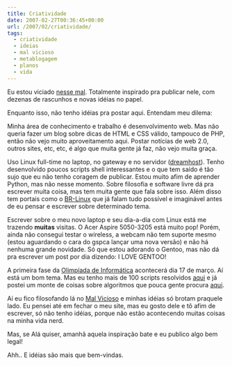 ```yaml
---
title: Criatividade
date: 2007-02-27T00:36:45+00:00
url: /2007/02/criatividade/
tags:
  - criatividade
  - ideias
  - mal vicioso
  - metablogagem
  - planos
  - vida
---
```


Eu estou viciado [nesse mal][1]. Totalmente inspirado pra publicar nele, com dezenas de rascunhos e novas idéias no papel.

Enquanto isso, não tenho idéias pra postar aqui. Entendam meu dilema:

Minha área de conhecimento e trabalho é desenvolvimento web. Mas não queria fazer um blog sobre dicas de HTML e CSS válido, tampouco de PHP, então não vejo muito aproveitamento aqui. Postar notícias de web 2.0, outros sites, etc, etc, é algo que muita gente já faz, não vejo muita graça.

Uso Linux full-time no laptop, no gateway e no servidor ([dreamhost][2]). Tenho desenvolvido poucos scripts shell interessantes e o que tem saído é tão sujo que eu não tenho coragem de publicar. Estou muito afim de aprender Python, mas não nesse momento. Sobre filosofia e software livre dá pra escrever muita coisa, mas tem muita gente que fala sobre isso. Além disso tem portais como o [BR-Linux][3] que já falam tudo possível e imaginável antes de eu pensar e escrever sobre determinado tema.

Escrever sobre o meu novo laptop e seu dia-a-dia com Linux está me trazendo **muitas** visitas. O Acer Aspire 5050-3205 está muito pop! Porém, ainda não consegui testar o wireless, a webcam não tem suporte mesmo (estou aguardando o cara do gspca lançar uma nova versão) e não há nenhuma grande novidade. Só que estou adorando o Gentoo, mas não dá pra escrever um post por dia dizendo: I LOVE GENTOO!

A primeira fase da [Olimpíada de Informática][4] acontecerá dia 17 de março. Aí está um bom tema. Mas eu tenho mais de 100 scripts resolvidos [aqui][5] e já postei um monte de coisas sobre algoritmos que pouca gente procura [aqui][6].

Aí eu fico filosofando lá no [Mal Vicioso][1] e minhas idéias só brotam praquele lado. Eu pensei até em fechar o meu site, mas eu gosto dele e tô afim de escrever, só não tenho idéias, porque não estão acontecendo muitas coisas na minha vida nerd.

Mas, se Alá quiser, amanhã aquela inspiração bate e eu publico algo bem legal!

Ahh.. E idéias são mais que bem-vindas.

[1]: http://malvicioso.com/
[2]: http://www.dreamhost.com/
[3]: http://www.br-linux.org/
[4]: http://olimpiada.ic.unicamp.br
[5]: /wp-content/uploads/c/
[6]: /tags/algoritmos/
